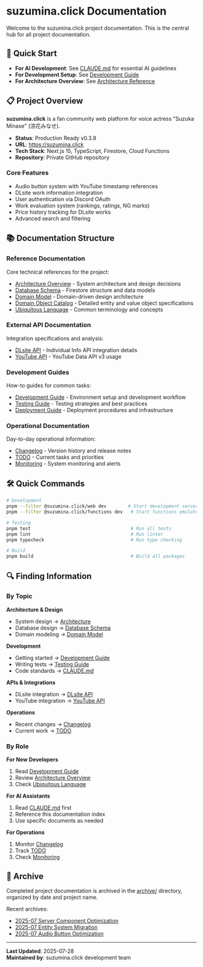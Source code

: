 # suzumina.click Documentation

Welcome to the suzumina.click project documentation. This is the central hub for all project documentation.

## 🚀 Quick Start

- **For AI Development**: See [CLAUDE.md](../CLAUDE.md) for essential AI guidelines
- **For Development Setup**: See [Development Guide](guides/development.md)
- **For Architecture Overview**: See [Architecture Reference](reference/architecture.md)

## 📋 Project Overview

**suzumina.click** is a fan community web platform for voice actress "Suzuka Minase" (涼花みなせ).

- **Status**: Production Ready v0.3.8
- **URL**: https://suzumina.click
- **Tech Stack**: Next.js 15, TypeScript, Firestore, Cloud Functions
- **Repository**: Private GitHub repository

### Core Features
- Audio button system with YouTube timestamp references
- DLsite work information integration
- User authentication via Discord OAuth
- Work evaluation system (rankings, ratings, NG marks)
- Price history tracking for DLsite works
- Advanced search and filtering

## 📚 Documentation Structure

### Reference Documentation
Core technical references for the project:

- [Architecture Overview](reference/architecture.md) - System architecture and design decisions
- [Database Schema](reference/database-schema.md) - Firestore structure and data models
- [Domain Model](reference/domain-model.md) - Domain-driven design architecture
- [Domain Object Catalog](reference/domain-object-catalog.md) - Detailed entity and value object specifications
- [Ubiquitous Language](reference/ubiquitous-language.md) - Common terminology and concepts

### External API Documentation
Integration specifications and analysis:

- [DLsite API](reference/external-apis/dlsite-api.md) - Individual Info API integration details
- [YouTube API](reference/external-apis/youtube-api.md) - YouTube Data API v3 usage

### Development Guides
How-to guides for common tasks:

- [Development Guide](guides/development.md) - Environment setup and development workflow
- [Testing Guide](guides/testing.md) - Testing strategies and best practices
- [Deployment Guide](guides/deployment.md) - Deployment procedures and infrastructure

### Operational Documentation
Day-to-day operational information:

- [Changelog](operations/changelog.md) - Version history and release notes
- [TODO](operations/todo.md) - Current tasks and priorities
- [Monitoring](operations/monitoring.md) - System monitoring and alerts

## 🛠️ Quick Commands

```bash
# Development
pnpm --filter @suzumina.click/web dev        # Start development server
pnpm --filter @suzumina.click/functions dev   # Start functions emulator

# Testing
pnpm test                                     # Run all tests
pnpm lint                                     # Run linter
pnpm typecheck                                # Run type checking

# Build
pnpm build                                    # Build all packages
```

## 🔍 Finding Information

### By Topic

**Architecture & Design**
- System design → [Architecture](reference/architecture.md)
- Database design → [Database Schema](reference/database-schema.md)
- Domain modeling → [Domain Model](reference/domain-model.md)

**Development**
- Getting started → [Development Guide](guides/development.md)
- Writing tests → [Testing Guide](guides/testing.md)
- Code standards → [CLAUDE.md](../CLAUDE.md)

**APIs & Integrations**
- DLsite integration → [DLsite API](reference/external-apis/dlsite-api.md)
- YouTube integration → [YouTube API](reference/external-apis/youtube-api.md)

**Operations**
- Recent changes → [Changelog](operations/changelog.md)
- Current work → [TODO](operations/todo.md)

### By Role

**For New Developers**
1. Read [Development Guide](guides/development.md)
2. Review [Architecture Overview](reference/architecture.md)
3. Check [Ubiquitous Language](reference/ubiquitous-language.md)

**For AI Assistants**
1. Read [CLAUDE.md](../CLAUDE.md) first
2. Reference this documentation index
3. Use specific documents as needed

**For Operations**
1. Monitor [Changelog](operations/changelog.md)
2. Track [TODO](operations/todo.md)
3. Check [Monitoring](operations/monitoring.md)

## 📁 Archive

Completed project documentation is archived in the [archive/](archive/) directory, organized by date and project name.

Recent archives:
- [2025-07 Server Component Optimization](archive/2025-07-server-component-optimization/)
- [2025-07 Entity System Migration](archive/2025-07-entity-system-migration/)
- [2025-07 Audio Button Optimization](archive/2025-07-audio-button-optimization/)

---

**Last Updated**: 2025-07-28  
**Maintained by**: suzumina.click development team